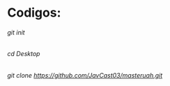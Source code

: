 # Codigos:
###### git init
###### cd Desktop
###### git clone https://github.com/JavCast03/masteruah.git
